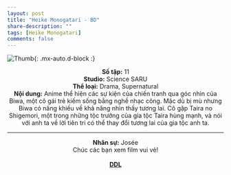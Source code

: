```yaml
---
layout: post
title: "Heike Monogatari - BD"
share-description: ""
tags: [Heike Monogatari]
comments: false
---
```


![Thumb](https://tpn-team.github.io/assets/img/HeikeMonogatari_thumb.jpg){: .mx-auto.d-block :}
<center>
<b>Số tập:</b> 11 <br>
<b>Studio:</b> Science SARU  <br>
<b>Thể loại:</b> Drama, Supernatural <br>
<b>Nội dung:</b> Anime thể hiện các sự kiện của chiến tranh qua góc nhìn của Biwa, một cô gái trẻ kiếm sống bằng nghề nhạc công. Mặc dù bị mù nhưng Biwa có năng khiếu về khả năng nhìn thấy tương lai. Cô gặp Taira no Shigemori, một trong những tộc trưởng của gia tộc Taira hùng mạnh, và nói với anh ta về lời tiên tri có thể thay đổi tương lai của gia tộc anh ta. <br>

<hr>

<b>Nhân sự:</b> Josée <br>
Chúc các bạn xem film vui vẻ!<br><br>
<b><a href="https://github.com/TPN-Team/TPN-Team-DDL/blob/master/Heike%20Monogatari.md">DDL</a></b> <br>
</center>
<!-- excerpt-end -->

